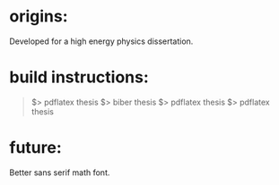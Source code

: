 
origins:
===========

Developed for a high energy physics dissertation.


build instructions:
===========

> $> pdflatex thesis
> $> biber thesis
> $> pdflatex thesis
> $> pdflatex thesis

future:
===========

Better sans serif math font.
